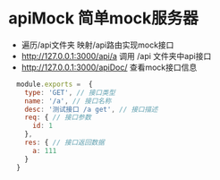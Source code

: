 # apiMock 简单mock服务器

* 遍历/api文件夹 映射/api路由实现mock接口
* http://127.0.0.1:3000/api/a 调用 /api 文件夹中api接口
* http://127.0.0.1:3000/apiDoc/ 查看mock接口信息

```js
  module.exports =  {
    type: 'GET', // 接口类型
    name: '/a', // 接口名称
    desc: '测试接口 /a get', // 接口描述
    req: { // 接口参数
      id: 1
    },
    res: { // 接口返回数据
      a: 111
    }
  }
```
